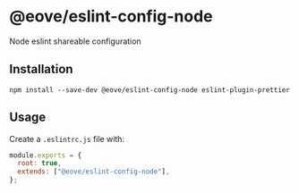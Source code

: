 # @eove/eslint-config-node

Node eslint shareable configuration

## Installation

```
npm install --save-dev @eove/eslint-config-node eslint-plugin-prettier
```

## Usage

Create a `.eslintrc.js` file with:

```js
module.exports = {
  root: true,
  extends: ["@eove/eslint-config-node"],
};
```
